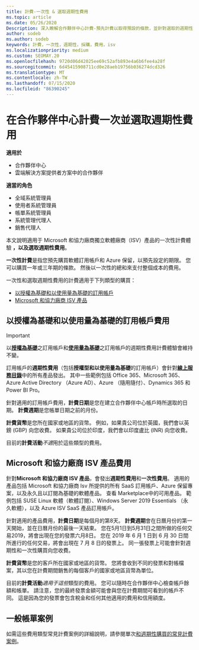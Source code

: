 ```yaml
---
title: 計費-一次性 & 選取週期性費用
ms.topic: article
ms.date: 05/26/2020
Description: 深入瞭解合作夥伴中心計費-預先計費以取得預設的條款，並針對選取的週期性費用計費。
author: sodeb
ms.author: sodeb
keywords: 計費，一次性，週期性，採購，費用，isv
ms.localizationpriority: medium
ms.custom: SEOMAY.20
ms.openlocfilehash: 9720d06d42025ee69c52afb893e4a6b6fee4a28f
ms.sourcegitcommit: 6d45415908711cd0e28aeb19756b036274dcd326
ms.translationtype: MT
ms.contentlocale: zh-TW
ms.lasthandoff: 07/15/2020
ms.locfileid: "86390245"
---
```

# <a name="billing-for-one-time-and-select-recurring-charges-in-partner-center"></a>在合作夥伴中心計費一次並選取週期性費用

**適用於**
- 合作夥伴中心
- 雲端解決方案提供者方案中的合作夥伴

**適當的角色**
- 全域系統管理員
- 使用者系統管理員
- 帳單系統管理員
- 系統管理代理人
- 銷售代理人

本文說明適用于 Microsoft 和協力廠商獨立軟體廠商（ISV）產品的一次性計費體驗 **，以及選取週期性費用**。 

**一次性計費**是指您預先購買軟體訂用帳戶和 Azure 保留，以預先設定的期限。 您可以購買一年或三年期的條款。 然後以一次性的總和來支付整個成本的費用。

一次性和選取週期性費用的計費適用于下列類型的購買：

- [以授權為基礎和以使用量為基礎的訂用帳戶](#license-based-and-usage-based-subscription-charges)
- [Microsoft 和協力廠商 ISV 產品](#microsoft-and-third-party-isv-product-charges)

## <a name="license-based-and-usage-based-subscription-charges"></a>以授權為基礎和以使用量為基礎的訂用帳戶費用

> [!IMPORTANT]
> 以[**授權為基礎**](license-based-billing.md)之訂用帳戶和[**使用量為基礎**](usage-based-billing.md)之訂用帳戶的週期性費用計費體驗會維持不變。

訂用帳戶的**週期性費用**（包括**授權型和以使用量為基礎**的訂用帳戶）會針對[**線上服務目錄**](https://partner.microsoft.com/commerce/preferredoffers/list)中的所有產品發出。 其中一些範例包括 Office 365、Microsoft 365、Azure Active Directory （Azure AD）、Azure （隨用隨付）、Dynamics 365 和 Power BI Pro。

針對適用的訂用帳戶費用，**計費日期**是您在建立合作夥伴中心帳戶時所選取的日期。 **計費週期**是您帳單日期之前的月份。

**計費貨幣**是您所在國家或地區的貨幣。 例如，如果貴公司位於英國，我們會以英鎊 (GBP) 向您收費。 如果貴公司位於印度，我們會以印度盧比 (INR) 向您收費。

目前的**計費活動***不適*用於這些類型的費用。

## <a name="microsoft-and-third-party-isv-product-charges"></a>Microsoft 和協力廠商 ISV 產品費用

針對**Microsoft 和協力廠商 ISV 產品**，會發出**週期性費用**和**一次性費用**。 適用的產品包括 Microsoft 和協力廠商 Isv 所提供的所有 SaaS 訂用帳戶、Azure 保留專案，以及永久且以訂閱為基礎的軟體產品。 查看 Marketplace中的可用產品。 範例包括 SUSE Linux 軟體（軟體訂閱）、Windows Server 2019 Essentials （永久軟體），以及 Azure ISV SaaS 產品訂用帳戶。

針對適用的產品費用，**計費日期**是每個月的第8天。 **計費週期**會在日曆月份的第一天開始，並在日曆月份的最後一天結束。 您在5月1日到5月31日之間所做的任何交易2019，將會出現在您的發票六月8日。 您在 2019 年 6 月 1 日到 6 月 30 日間所進行的任何交易，將會出現在 7 月 8 日的發票上。 同一張發票上可能會針對週期性和一次性購買向您收費。

**計費貨幣**是您的客戶所在國家或地區的貨幣。 您將會收到不同的發票和對帳檔案，其以您在計費期間銷售的每個客戶的國家或地區貨幣為單位。

目前的**計費活動***適用于這些*類型的費用。 您可以隨時在合作夥伴中心檢查帳戶餘額和帳單。 請注意，您的最終發票金額可能會與您在計費期間可看到的帳戶不同。 這是因為您的發票會包含稅金和任何其他適用的費用和信用額度。

## <a name="common-billing-scenarios"></a>一般帳單案例

如需這些費用類型常見計費案例的詳細說明，請參閱單次[和週期性購買的常見計費案例](common-billing-scenarios-onetime-recurring.md)。
